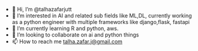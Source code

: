- 👋 Hi, I’m @talhazafarjutt
- 👀 I’m interested in AI and related sub fields like ML,DL, currently working as a python engineer with multiple frameworks like django,flask, fastapi
- 🌱 I’m currently learning R and python, aws.
- 💞️ I’m looking to collaborate on ai and python things
- 📫 How to reach me talha.zafar.j@gmail.com

<!---
talhazafarjutt/talhazafarjutt is a ✨ special ✨ repository because its `README.md` (this file) appears on your GitHub profile.
You can click the Preview link to take a look at your changes.
--->
